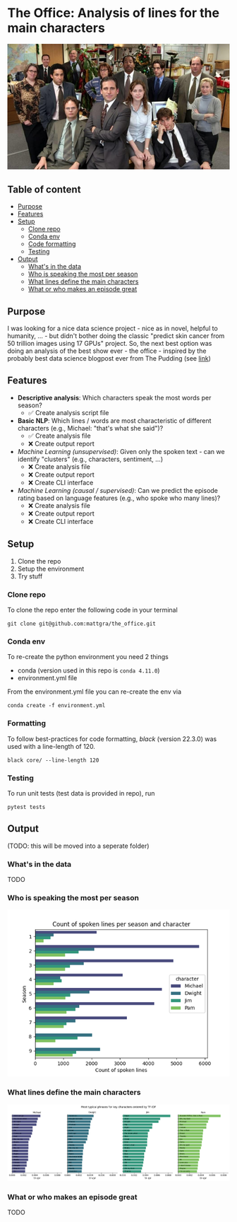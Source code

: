 # The Office: Analysis of lines for the main characters
![Alt text](docs/imgs/the-office-992x560.jpg?raw=true "The Office")

## Table of content

- [Purpose](#Purpose)
- [Features](#Features)
- [Setup](#Setup)
  - [Clone repo](#Clone-repo)
  - [Conda env](#Conda-env)
  - [Code formatting](#Formatting)
  - [Testing](#Testing)
- [Output](#Output)
  - [What's in the data](#What's-in-the-data)
  - [Who is speaking the most per season](#Who-is-speaking-the-most-per-season)
  - [What lines define the main characters](#What-lines-define-the-main-characters)
  - [What or who makes an episode great](#What-or-who-makes-an-episode-great)
## Purpose
I was looking for a nice data science project - nice as in novel, helpful to humanity, ... - but didn't bother doing the classic "predict skin cancer from 50 trillion images using 17 GPUs" project.
So, the next best option was doing an analysis of the best show ever - the office - inspired by the probably best data science blogpost ever from The Pudding (see [link](https://pudding.cool/2017/09/hip-hop-words/))

## Features
- __Descriptive analysis__: Which characters speak the most words per season?
  - :white_check_mark: Create analysis script file
- __Basic NLP__: Which lines / words are most characteristic of different characters (e.g., Michael: "that's what she said")?
  - :white_check_mark: Create analysis file
  - :x: Create output report
- _Machine Learning (unsupervised)_: Given only the spoken text - can we identify "clusters" (e.g., characters, sentiment, ...)
  - :x: Create analysis file
  - :x: Create output report
  - :x: Create CLI interface
- _Machine Learning (causal / supervised)_: Can we predict the episode rating based on language features (e.g., who spoke who many lines)?
  - :x: Create analysis file
  - :x: Create output report
  - :x: Create CLI interface

## Setup

1. Clone the repo
2. Setup the environment
3. Try stuff

### Clone repo
To clone the repo enter the following code in your terminal  
```
git clone git@github.com:mattgra/the_office.git
```

### Conda env
To re-create the python environment you need 2 things  
- conda (version used in this repo is `conda 4.11.0`)
- environment.yml file 

From the environment.yml file you can re-create the env via  
```commandline
conda create -f environment.yml
```

### Formatting
To follow best-practices for code formatting, _black_ (version 22.3.0) was used with a line-length of 120.  
```commandline
black core/ --line-length 120
```

### Testing
To run unit tests (test data is provided in repo), run
```commandline
pytest tests
```

## Output
(TODO: this will be moved into a seperate folder)

### What's in the data
TODO

### Who is speaking the most per season
![Alt text](docs/analysis_outputs/count_of_spoken_lines_per_season_and_character.png?raw=true "The Office")

### What lines define the main characters
![Alt text](docs/analysis_outputs/tf-idf-analysis.png?raw=true "The Office")

### What or who makes an episode great
TODO